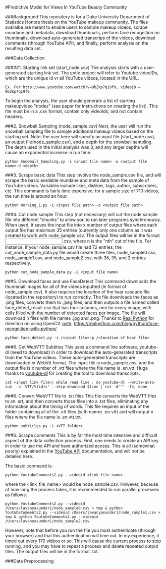 #Predictive Model for Views In YouTube Beauty Community 

###Background
This repository is for a Duke University Department of Statistics Honors thesis on the YouTube makeup community. The files availalbe are meant to enable users to sample makeup videos, scrape mundane and metadata, download thumbnails, perform face recognition on thumbnails, download auto-generated transcrips of the videos, download comments (through YouTube API), and finally, perform analysis on the resulting data set. 


###Data Collection 

#####1. Starting link set (start_node.csv)
The analysis starts with a user-generated starting link set. The entie project will refer to Youtube videoIDs, which are the unique id vr all YouTube videos, located in the URL. 
```
Ex. For http://www.youtube.com/watch?v=9bZkp7q19f0, videoID = 9bZkp7q19f0
```
To begin the analysis, the user should generate a list of starting makeupvideo "nodes" (see paper for instructions on creating the list). This file must be in a .csv format, contain only videoIds, and not contain headers. 

###2. Snowball Sampling (node_sample.csv)
Next, the user will run the snowball sampling file to sample additional makeup videos based on the starting set. Note: the user here will specify an input file (start_node.csv), an output file(node_sample.csv), and a depth for the snowball sampling. The depth used in the initial analysis was 3, and any larger depths will cause an exponential increase in run time. 
```
python Snowball_Sampling.py -i <input file name> -o <output file name>-d <depth>
```

###3. Scrape basic data
This step involve the node_sample.csv file, and will scrape the basic available mundane and meta data from the sample of YouTube videos. Variables include likes, dislikes, tags, author, subscribers, etc. This command is fairly time expensive; for a sample size of 710 videos, the run time is around an hour. 
```
python Working_1.py -i <input file path> -o <output file path>
```

###4. Cut node sample 
This step (not necessary) will cut the node sample file into different "chunks" to allow you to run later programs synchronously. When used, it saves the input file into x number of output files where each output file has maximum 35 entries (currently only one column as it was created to work with node_sample.csv. The output files will be in the format <input file name><n>.csv, where n is the "nth" cut of the file. For instance, if your node_sample.csv file had 72 entries, the cut_node_sample_data.py file would create three files, node_sample0.csv, node_sample1.csv, and node_sample2.csv, with 35, 35, and 2 entries respectively. 
```
python cut_node_sample_data.py -i <input file name>
```
###5. Download faces and use FaceDetect
This command downloads the thumbnail images for all of the videos inputted (in format of node_sample.csv). It also requires the location of the haar cascade file (located in the repository) to run correctly. The file downloads the faces as .png files, converts them to .jpeg files, and then outputs a file named called face_detect_result.csv that has four columns, one for every image, with cells filled with the number of detected faces per image. The file will download n files with file names <videoID>.jpg and <videoID>.png. Thanks to [Real Python][pyth] for direction on using OpenCV. 
[pyth]: https://realpython.com/blog/python/face-recognition-with-python/
```
python face_detect.py -i /<input file>-p /<location of haar file>
```

###6. Get WebVTT Subtitles
This uses a command line software, youtube-dl (need to download) in order to download the auto-generated transcripts from the YouTube videos. These auto-generated transcripts are downloaded in WebVtt format. The input file is node_sample.csv, and the output file is x number of .vtt files where the file name is <videoID>.en.vtt. Huge thanks to [youtube-dl][dl] for creating the tool to download transcripts.  
```
cat <input link file>| while read line ; do youtube-dl --write-auto-sub  -o 'VTT/%(id)s' --skip-download $line | cut -d'"' -f4; done
```

###6. Convert WebVTT file to .txt files 
This file converts the WebVTT files to an .srt, and then converts those files into a .txt files, eliminating any information about the timing of words. This file requires an input of the folder containing all of the .vtt files (with names <videoID>.en.vtt) and will output n files where the file name is <videoID>.en.vtt.txt. 

```
python subtitles.py -i <VTT folder>
```
###6. Scrape comments
This is by far the most time intensive and difficult aspect of the data collection process. First, one needs to create an API key in order to use the API and have authorized access. This is all (somewhat poorly) explained in the [YouTube API][api] documentation, and will not be detailed here. 

The basic command is:
```
python YoutubeComments2.py --videoid <link_file_name>
```
where the <link_file_name> would be node_sample.csv. However, because of how long the process takes, it is recommended to run parallel processes as follows:

```
python YoutubeComments2.py --videoid /Users/lavanyasunder1/node_sample0.csv > tmp & python YoutubeComments2.py --videoid /Users/lavanyasunder1/node_sample1.csv > tmp & python YoutubeComments2.py --videoid /Users/lavanyasunder1/node_sample2.csv  
```
However, note that before you run the file you must authenticate (through your browser) and that this authentication will time out. In my experience, it timed out every 170 videos or so. This will cause the current process to stop running, and you may have to repeat a process and delete repeated output files. The output files will be in the format <videoID>.txt. 

[pyth]: https://realpython.com/blog/python/face-recognition-with-python/
[dl]: https://github.com/rg3/youtube-dl
[api]: https://developers.google.com/youtube/v3/getting-started

###Data Preprocessing 
